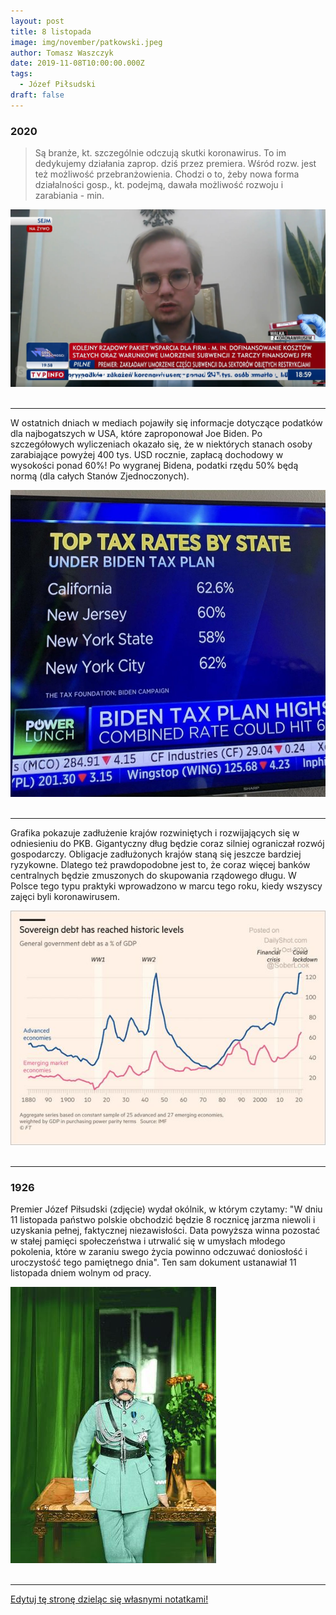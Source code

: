 ```yaml
---
layout: post
title: 8 listopada
image: img/november/patkowski.jpeg
author: Tomasz Waszczyk
date: 2019-11-08T10:00:00.000Z
tags:
  - Józef Piłsudski
draft: false
---
```


### 2020

> Są branże, kt. szczególnie odczują skutki koronawirus. To im dedykujemy działania zaprop. dziś przez premiera. Wśród rozw. jest też możliwość przebranżowienia. Chodzi o to, żeby nowa forma działalności gosp., kt. podejmą, dawała możliwość rozwoju i zarabiania - min.

<img src="./img/november/patkowski.jpeg"><br><br>

---

W ostatnich dniach w mediach pojawiły się informacje dotyczące podatków dla najbogatszych w USA, które zaproponował Joe Biden. Po szczegółowych wyliczeniach okazało się, że w niektórych stanach osoby zarabiające powyżej 400 tys. USD rocznie, zapłacą dochodowy w wysokości ponad 60%!
Po wygranej Bidena, podatki rzędu 50% będą normą (dla całych Stanów Zjednoczonych).

<img src="./img/november/biden.jpeg"><br><br>

---

Grafika pokazuje zadłużenie krajów rozwiniętych i rozwijających się w odniesieniu do PKB.
Gigantyczny dług będzie coraz silniej ograniczał rozwój gospodarczy. Obligacje zadłużonych krajów staną się jeszcze bardziej ryzykowne. Dlatego też prawdopodobne jest to, że coraz więcej banków centralnych będzie zmuszonych do skupowania rządowego długu. W Polsce tego typu praktyki wprowadzono w marcu tego roku, kiedy wszyscy zajęci byli koronawirusem.

<img src="./img/november/debt2020.jpeg"><br><br>

---

### 1926

Premier Józef Piłsudski (zdjęcie) wydał okólnik, w którym czytamy:
"W dniu 11 listopada państwo polskie obchodzić będzie 8 rocznicę jarzma niewoli i uzyskania pełnej, faktycznej niezawisłości. Data powyższa winna pozostać w stałej pamięci społeczeństwa i utrwalić się w umysłach młodego pokolenia, które w zaraniu swego życia powinno odczuwać doniosłość i uroczystość tego pamiętnego dnia".
Ten sam dokument ustanawiał 11 listopada dniem wolnym od pracy.

<img src="./img/november/pilsudski.jpg"/><br><br>

---

<a href="https://github.com/TomaszWaszczyk/historia.waszczyk.com/edit/master/src/content/november-8.md" target="_blank">Edytuj tę stronę dzieląc się własnymi notatkami!</a>
